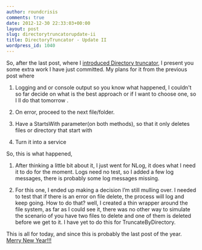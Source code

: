 ```yaml
---
author: roundcrisis
comments: true
date: 2012-12-30 22:33:03+00:00
layout: post
slug: directorytruncatorupdate-ii
title: DirectoryTruncator - Update II
wordpress_id: 1040
---
```


So, after the last post, where I [introduced Directory truncator](http://roundcrisis.com/2012/12/27/directory-truncator/), I present you some extra work I have just committed. My plans for it from the previous post where

 

  
  1. Logging and or console output so you know what happened, I couldn't so far decide on what is the best approach or if I want to choose one, so I ll do that tomorrow . 
   
  2. On error, proceed to the next file/folder. 
   
  3. Have a StartsWith parameter(on both methods), so that it only deletes files or directory that start with 
   
  4. Turn it into a service
 

So, this is what happened,

 

  
  1. After thinking a little bit about it, I just went for NLog, it does what I need it to do for the moment. Logs need no test, so I added a few log messages, there is probably some log messages missing. 
   
  2. For this one, I ended up making a decision I’m still mulling over. I needed to test that if there is an error on file delete, the process will log and keep going. How to do that? well, I created a thin wrapper around the file system, as far as I could see it, there was no other way to simulate the scenario of you have two files to delete and one of them is deleted before we get to it. I have yet to do this for TruncateByDirectory.
 

This is all for today, and since this is probably the last post of the year. [Merry New Year!!!][merry]

 
[merry]:[http://www.youtube.com/watch?v=JOiN5TQhP2Q&w=448&h=252&hd=1]

